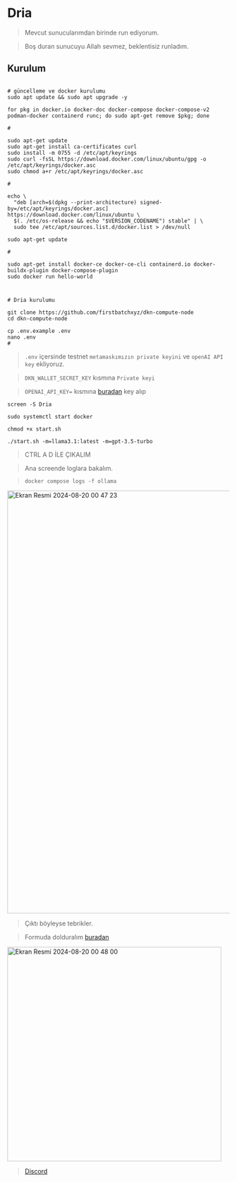 # Dria

> Mevcut sunucularımdan birinde run ediyorum.

> Boş duran sunucuyu Allah sevmez, beklentisiz runladım.

## Kurulum

```console

# güncelleme ve docker kurulumu
sudo apt update && sudo apt upgrade -y

for pkg in docker.io docker-doc docker-compose docker-compose-v2 podman-docker containerd runc; do sudo apt-get remove $pkg; done

#

sudo apt-get update
sudo apt-get install ca-certificates curl
sudo install -m 0755 -d /etc/apt/keyrings
sudo curl -fsSL https://download.docker.com/linux/ubuntu/gpg -o /etc/apt/keyrings/docker.asc
sudo chmod a+r /etc/apt/keyrings/docker.asc

#

echo \
  "deb [arch=$(dpkg --print-architecture) signed-by=/etc/apt/keyrings/docker.asc] https://download.docker.com/linux/ubuntu \
  $(. /etc/os-release && echo "$VERSION_CODENAME") stable" | \
  sudo tee /etc/apt/sources.list.d/docker.list > /dev/null

sudo apt-get update

#

sudo apt-get install docker-ce docker-ce-cli containerd.io docker-buildx-plugin docker-compose-plugin
sudo docker run hello-world
```

#

```console
# Dria kurulumu

git clone https://github.com/firstbatchxyz/dkn-compute-node
cd dkn-compute-node

cp .env.example .env
nano .env
#
```

> `.env` içersinde testnet `metamaskımızın private keyini` ve `openAI API key` ekliyoruz.

> `DKN_WALLET_SECRET_KEY` kısmına `Private keyi`

> `OPENAI_API_KEY=` kısmına [buradan](https://platform.openai.com/api-keys) key alıp

```console
screen -S Dria

sudo systemctl start docker

chmod +x start.sh

./start.sh -m=llama3.1:latest -m=gpt-3.5-turbo
```

> CTRL A D İLE ÇIKALIM

> Ana screende loglara bakalım.

> `docker compose logs -f ollama`

<img width="957" alt="Ekran Resmi 2024-08-20 00 47 23" src="https://github.com/user-attachments/assets/28f3a3a7-d4e6-4dec-96a0-6d38bc69d419">


> Çıktı böyleyse tebrikler.

> Formuda dolduralım [buradan](https://docs.google.com/forms/u/0/d/e/1FAIpQLSeK090ejc4dg5x1ztb_yAOxGz5o1V8JUqDa-o3AwV1Lq7NpMA/formResponse?pli=1)

<img width="485" alt="Ekran Resmi 2024-08-20 00 48 00" src="https://github.com/user-attachments/assets/bbc4f110-6956-48c7-90b4-f891be0809fd">

> [Discord](https://discord.gg/utj2k7V8)



